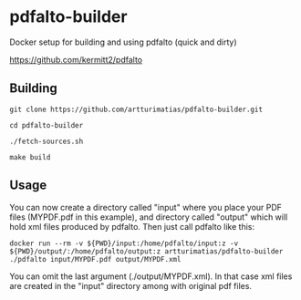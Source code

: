 # pdfalto-builder
Docker setup for building and using pdfalto (quick and dirty)

https://github.com/kermitt2/pdfalto


## Building

	git clone https://github.com/artturimatias/pdfalto-builder.git

	cd pdfalto-builder

	./fetch-sources.sh

	make build


## Usage

You can now create a directory called "input" where you place your PDF files (MYPDF.pdf in this example), and directory called "output" which will hold xml files produced by pdfalto.
Then just call pdfalto like this: 


	docker run --rm -v ${PWD}/input:/home/pdfalto/input:z -v ${PWD}/output/:/home/pdfalto/output:z artturimatias/pdfalto-builder ./pdfalto input/MYPDF.pdf output/MYPDF.xml


You can omit the last argument (./output/MYPDF.xml). In that case xml files are created in the "input" directory among with original pdf files. 


